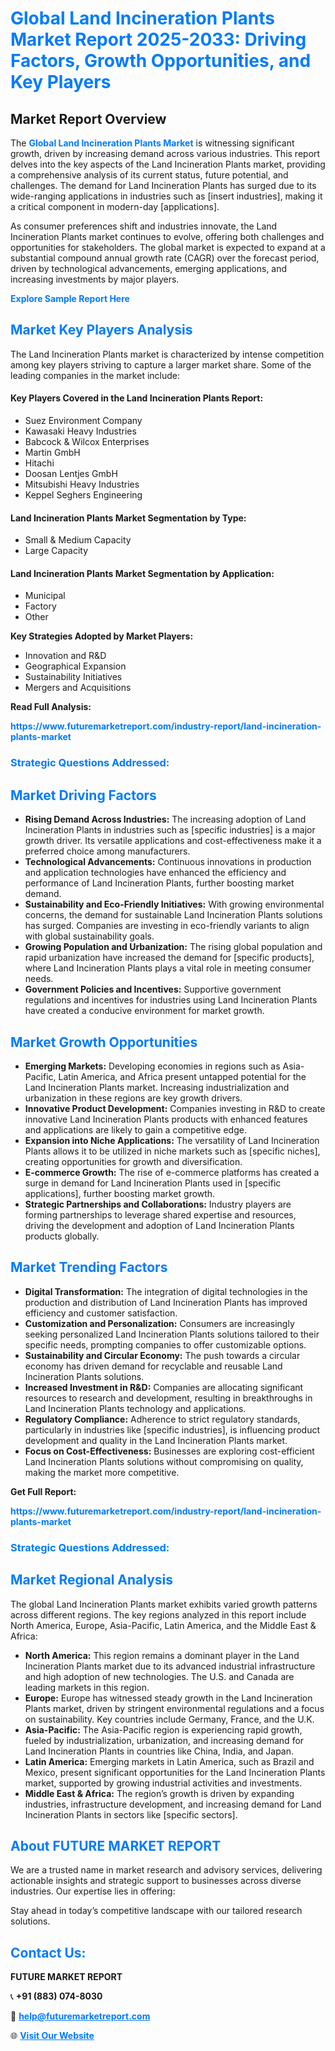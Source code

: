 <h1 style="color: #007BFF;">Global Land Incineration Plants Market Report 2025-2033: Driving Factors, Growth Opportunities, and Key Players</h1>

<section id="overview">
<h2>Market Report Overview</h2>
<p>The <a href="https://www.futuremarketreport.com/industry-report/land-incineration-plants-market" style="color: #007BFF; text-decoration: none;"><strong>Global Land Incineration Plants Market</strong></a> is witnessing significant growth, driven by increasing demand across various industries. This report delves into the key aspects of the Land Incineration Plants market, providing a comprehensive analysis of its current status, future potential, and challenges. The demand for Land Incineration Plants has surged due to its wide-ranging applications in industries such as [insert industries], making it a critical component in modern-day [applications].</p>
<p>As consumer preferences shift and industries innovate, the Land Incineration Plants market continues to evolve, offering both challenges and opportunities for stakeholders. The global market is expected to expand at a substantial compound annual growth rate (CAGR) over the forecast period, driven by technological advancements, emerging applications, and increasing investments by major players.</p>
</section>

<section id="overview">
<p><a href="https://www.futuremarketreport.com/request-sample/reportId=102245" style="color: #007BFF; text-decoration: none;"><strong>Explore Sample Report Here</strong></a></p>
</section>

<section id="key-players">
<h2 style="color: #007BFF;">Market Key Players Analysis</h2>
<p>The Land Incineration Plants market is characterized by intense competition among key players striving to capture a larger market share. Some of the leading companies in the market include:</p>
<h4>Key Players Covered in the Land Incineration Plants Report:</h4>
<ul><li>Suez Environment Company</li><li>Kawasaki Heavy Industries</li><li>Babcock &amp; Wilcox Enterprises</li><li>Martin GmbH</li><li>Hitachi</li><li>Doosan Lentjes GmbH</li><li>Mitsubishi Heavy Industries</li><li>Keppel Seghers Engineering</li></ul>
<h4>Land Incineration Plants Market Segmentation by Type:</h4>
<ul><li>Small &amp; Medium Capacity</li><li>Large Capacity</li></ul>

<h4>Land Incineration Plants Market Segmentation by Application:</h4>
<ul><li>Municipal</li><li>Factory</li><li>Other</li></ul>
<p><strong>Key Strategies Adopted by Market Players:</strong></p>
<ul>
<li>Innovation and R&D</li>
<li>Geographical Expansion</li>
<li>Sustainability Initiatives</li>
<li>Mergers and Acquisitions</li>
</ul>
</section>

<section>
<p><strong>Read Full Analysis: </strong></p><a href="https://www.futuremarketreport.com/industry-report/land-incineration-plants-market" style="color: #007BFF; text-decoration: none;"><strong>https://www.futuremarketreport.com/industry-report/land-incineration-plants-market</strong></a>
<h3 style="color: #007BFF;">Strategic Questions Addressed:</h3>
</section>

<section id="driving-factors">
<h2 style="color: #007BFF;">Market Driving Factors</h2>
<ul>
<li><strong>Rising Demand Across Industries:</strong> The increasing adoption of Land Incineration Plants in industries such as [specific industries] is a major growth driver. Its versatile applications and cost-effectiveness make it a preferred choice among manufacturers.</li>
<li><strong>Technological Advancements:</strong> Continuous innovations in production and application technologies have enhanced the efficiency and performance of Land Incineration Plants, further boosting market demand.</li>
<li><strong>Sustainability and Eco-Friendly Initiatives:</strong> With growing environmental concerns, the demand for sustainable Land Incineration Plants solutions has surged. Companies are investing in eco-friendly variants to align with global sustainability goals.</li>
<li><strong>Growing Population and Urbanization:</strong> The rising global population and rapid urbanization have increased the demand for [specific products], where Land Incineration Plants plays a vital role in meeting consumer needs.</li>
<li><strong>Government Policies and Incentives:</strong> Supportive government regulations and incentives for industries using Land Incineration Plants have created a conducive environment for market growth.</li>
</ul>
</section>

<section id="growth-opportunities">
<h2 style="color: #007BFF;">Market Growth Opportunities</h2>
<ul>
<li><strong>Emerging Markets:</strong> Developing economies in regions such as Asia-Pacific, Latin America, and Africa present untapped potential for the Land Incineration Plants market. Increasing industrialization and urbanization in these regions are key growth drivers.</li>
<li><strong>Innovative Product Development:</strong> Companies investing in R&D to create innovative Land Incineration Plants products with enhanced features and applications are likely to gain a competitive edge.</li>
<li><strong>Expansion into Niche Applications:</strong> The versatility of Land Incineration Plants allows it to be utilized in niche markets such as [specific niches], creating opportunities for growth and diversification.</li>
<li><strong>E-commerce Growth:</strong> The rise of e-commerce platforms has created a surge in demand for Land Incineration Plants used in [specific applications], further boosting market growth.</li>
<li><strong>Strategic Partnerships and Collaborations:</strong> Industry players are forming partnerships to leverage shared expertise and resources, driving the development and adoption of Land Incineration Plants products globally.</li>
</ul>
</section>

<section id="trending-factors">
<h2 style="color: #007BFF;">Market Trending Factors</h2>
<ul>
<li><strong>Digital Transformation:</strong> The integration of digital technologies in the production and distribution of Land Incineration Plants has improved efficiency and customer satisfaction.</li>
<li><strong>Customization and Personalization:</strong> Consumers are increasingly seeking personalized Land Incineration Plants solutions tailored to their specific needs, prompting companies to offer customizable options.</li>
<li><strong>Sustainability and Circular Economy:</strong> The push towards a circular economy has driven demand for recyclable and reusable Land Incineration Plants solutions.</li>
<li><strong>Increased Investment in R&D:</strong> Companies are allocating significant resources to research and development, resulting in breakthroughs in Land Incineration Plants technology and applications.</li>
<li><strong>Regulatory Compliance:</strong> Adherence to strict regulatory standards, particularly in industries like [specific industries], is influencing product development and quality in the Land Incineration Plants market.</li>
<li><strong>Focus on Cost-Effectiveness:</strong> Businesses are exploring cost-efficient Land Incineration Plants solutions without compromising on quality, making the market more competitive.</li>
</ul>
</section>

<section>
<p><strong>Get Full Report: </strong></p><a href="https://www.futuremarketreport.com/industry-report/land-incineration-plants-market" style="color: #007BFF; text-decoration: none;"><strong>https://www.futuremarketreport.com/industry-report/land-incineration-plants-market</strong></a>
<h3 style="color: #007BFF;">Strategic Questions Addressed:</h3>
</section>


<section id="regional-analysis">
<h2 style="color: #007BFF;">Market Regional Analysis</h2>
<p>The global Land Incineration Plants market exhibits varied growth patterns across different regions. The key regions analyzed in this report include North America, Europe, Asia-Pacific, Latin America, and the Middle East & Africa:</p>
<ul>
<li><strong>North America:</strong> This region remains a dominant player in the Land Incineration Plants market due to its advanced industrial infrastructure and high adoption of new technologies. The U.S. and Canada are leading markets in this region.</li>
<li><strong>Europe:</strong> Europe has witnessed steady growth in the Land Incineration Plants market, driven by stringent environmental regulations and a focus on sustainability. Key countries include Germany, France, and the U.K.</li>
<li><strong>Asia-Pacific:</strong> The Asia-Pacific region is experiencing rapid growth, fueled by industrialization, urbanization, and increasing demand for Land Incineration Plants in countries like China, India, and Japan.</li>
<li><strong>Latin America:</strong> Emerging markets in Latin America, such as Brazil and Mexico, present significant opportunities for the Land Incineration Plants market, supported by growing industrial activities and investments.</li>
<li><strong>Middle East & Africa:</strong> The region’s growth is driven by expanding industries, infrastructure development, and increasing demand for Land Incineration Plants in sectors like [specific sectors].</li>
</ul>
</section>

<footer>
<h2 style="color: #007BFF;">About FUTURE MARKET REPORT</h2>
<p>We are a trusted name in market research and advisory services, delivering actionable insights and strategic support to businesses across diverse industries. Our expertise lies in offering:</p>

<p>Stay ahead in today’s competitive landscape with our tailored research solutions.</p>

<h2 style="color: #007BFF;">Contact Us:</h2>
<p><strong>FUTURE MARKET REPORT</strong></p>
<p>📞 <strong>+91 (883) 074-8030</strong></p>
<p>📧 <strong><a href="mailto:help@futuremarketreport.com" style="color: #007BFF;">help@futuremarketreport.com</a></strong></p>
<p>🌐 <strong><a href="https://www.futuremarketreport.com/" style="color: #007BFF;">Visit Our Website</a></strong></p>
</footer>